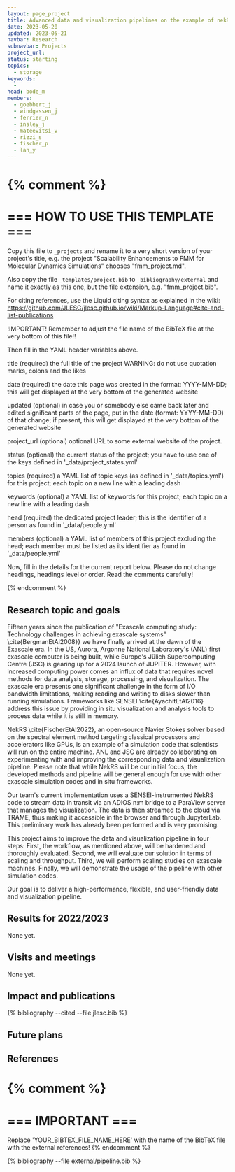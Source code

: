 ```yaml
---
layout: page_project
title: Advanced data and visualization pipelines on the example of nekRS
date: 2023-05-20
updated: 2023-05-21
navbar: Research
subnavbar: Projects
project_url:
status: starting
topics:
  - storage
keywords:
  -
head: bode_m
members:
  - goebbert_j
  - windgassen_j
  - ferrier_n
  - insley_j
  - mateevitsi_v
  - rizzi_s
  - fischer_p
  - lan_y
---
```

{% comment %}
================================
=== HOW TO USE THIS TEMPLATE ===
================================

Copy this file to `_projects` and rename it to a very short version of your project's title, e.g.
the project "Scalability Enhancements to FMM for Molecular Dynamics Simulations" chooses
"fmm_project.md".

Also copy the file `_templates/project.bib` to `_bibliography/external` and name it exactly as this
one, but the file extension, e.g. "fmm_project.bib".

For citing references, use the Liquid citing syntax as explained in the wiki:
https://github.com/JLESC/jlesc.github.io/wiki/Markup-Language#cite-and-list-publications

!IMPORTANT!
Remember to adjust the file name of the BibTeX file at the very bottom of this file!!

Then fill in the YAML header variables above.

  title            (required)
                   the full title of the project
                   WARNING: do not use quotation marks, colons and the likes

  date             (required)
                   the date this page was created in the format: YYYY-MM-DD; this will get displayed
                   at the very bottom of the generated website

  updated          (optional)
                   in case you or somebody else came back later and edited significant parts of the
                   page, put in the date (format: YYYY-MM-DD) of that change;
                   if present, this will get displayed at the very bottom of the generated website

  project_url      (optional)
                   optional URL to some external website of the project.

  status           (optional)
                   the current status of the project;
                   you have to use one of the keys defined in '_data/project_states.yml'

  topics           (required)
                   a YAML list of topic keys (as defined in '_data/topics.yml') for this project;
                   each topic on a new line with a leading dash

  keywords         (optional)
                   a YAML list of keywords for this project;
                   each topic on a new line with a leading dash.

  head             (required)
                   the dedicated project leader;
                   this is the identifier of a person as found in '_data/people.yml'

  members          (optional)
                   a YAML list of members of this project excluding the head;
                   each member must be listed as its identifier as found in '_data/people.yml'

Now, fill in the details for the current report below. Please do not change headings, headings level
or order.
Read the comments carefully!

{% endcomment %}

## Research topic and goals

Fifteen years since the publication of "Exascale computing study: Technology challenges in achieving exascale systems" \cite{BergmanEtAl2008}} we have finally arrived at the dawn of the Exascale era. In the US, Aurora, Argonne National Laboratory's (ANL) first exascale computer is being built, while Europe's Jülich Supercomputing Centre (JSC) is gearing up for a 2024 launch of JUPITER. However, with increased computing power comes an influx of data that requires novel methods for data analysis, storage, processing, and visualization. The exascale era presents one significant challenge in the form of I/O bandwidth limitations, making reading and writing to disks slower than running simulations. Frameworks like SENSEI \cite{AyachitEtAl2016} address this issue by providing in situ visualization and analysis tools to process data while it is still in memory.

NekRS \cite{FischerEtAl2022}, an open-source Navier Stokes solver based on the spectral element method targeting classical processors and accelerators like GPUs, is an example of a simulation code that scientists will run on the entire machine. ANL and JSC are already collaborating on experimenting with and improving the corresponding data and visualization pipeline. Please note that while NekRS will be our initial focus, the developed methods and pipeline will be general enough for use with other exascale simulation codes and in situ frameworks.

Our team's current implementation uses a SENSEI-instrumented NekRS code to stream data in transit via an ADIOS n:m bridge to a ParaView server that manages the visualization. The data is then streamed to the cloud via TRAME, thus making it accessible in the browser and through JupyterLab. This preliminary work has already been performed and is very promising.

This project aims to improve the data and visualization pipeline in four steps: First, the workflow, as mentioned above, will be hardened and thoroughly evaluated. Second, we will evaluate our solution in terms of scaling and throughput. Third, we will perform scaling studies on exascale machines. Finally, we will demonstrate the usage of the pipeline with other simulation codes.

Our goal is to deliver a high-performance, flexible, and user-friendly data and visualization pipeline.

## Results for 2022/2023
None yet.

## Visits and meetings
None yet.

## Impact and publications

<!--
{% comment %}
=============================
== CITING OWN PUBLICATIONS ==
=============================

You can list your own publications below in case you did not cite them in the text
(which you should do, though).
Use the Liquid citing syntax as explained in the wiki:
https://github.com/JLESC/jlesc.github.io/wiki/Markup-Language#cite-and-list-publications
Remember to use the `--file jlesc.bib` with the `cite` tag.

=====================================
== START HERE WITH YOUR ADDITIONAL REFERENCES ==
{% endcomment %}



{% comment %}
== NO MORE BELOW THIS ==
========================
{% endcomment %}
-->

{% bibliography --cited --file jlesc.bib %}


## Future plans


## References

{% comment %}
=================
=== IMPORTANT ===
=================

Replace 'YOUR_BIBTEX_FILE_NAME_HERE' with the name of the BibTeX file with the external references!
{% endcomment %}

{% bibliography --file external/pipeline.bib %}
